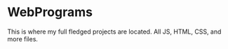 # WebPrograms

This is where my full fledged projects are located. All JS, HTML, CSS, and more files.

